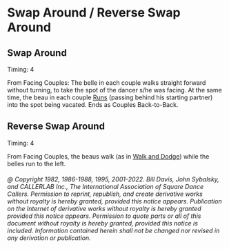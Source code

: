 
# Swap Around / Reverse Swap Around

## Swap Around

Timing: 4

From Facing Couples: The belle in each couple walks straight forward without turning,
to take the spot of the dancer s/he was facing. At the same time, the beau in each couple
[Runs](../b2/run.md) (passing behind his starting partner) 
into the spot being vacated. Ends as Couples Back-to-Back.

## Reverse Swap Around

Timing: 4

From Facing Couples, the beaus walk (as in [Walk and Dodge](../ms/walk_and_dodge.md))
while the belles run to the left.

###### @ Copyright 1982, 1986-1988, 1995, 2001-2022. Bill Davis, John Sybalsky, and CALLERLAB Inc., The International Association of Square Dance Callers. Permission to reprint, republish, and create derivative works without royalty is hereby granted, provided this notice appears. Publication on the Internet of derivative works without royalty is hereby granted provided this notice appears. Permission to quote parts or all of this document without royalty is hereby granted, provided this notice is included. Information contained herein shall not be changed nor revised in any derivation or publication.
